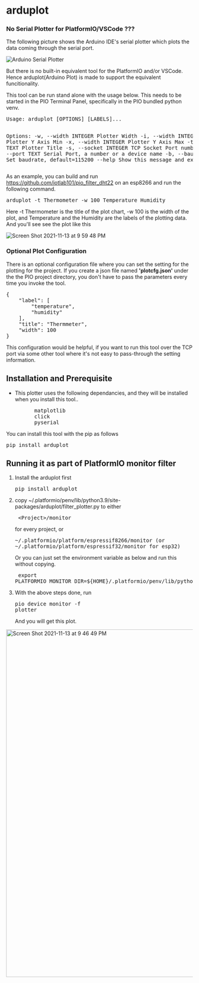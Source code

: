 # arduplot

### No Serial Plotter for PlatformIO/VSCode ???

<p>The following picture shows the Arduino IDE's serial plotter which plots the data coming through the serial port.</p>

![Arduino Serial Plotter](https://user-images.githubusercontent.com/13171662/133396210-a3c486cc-1c94-4cdc-abd9-7f56042f0f2f.png)


<p>But there is no built-in equivalent tool for the PlatformIO and/or VSCode. Hence arduplot(Arduino Plot) is made to support the equivalent funcitionality.</p>
<p>This tool can be run stand alone with the usage below. This needs to be started in the PIO Terminal Panel, specifically in the PIO bundled python venv.</p>
<pre>
Usage: arduplot [OPTIONS] [LABELS]...

Options:
  -w, --width INTEGER   Plotter Width
  -i, --width INTEGER   Plotter Y Axis Min
  -x, --width INTEGER   Plotter Y Axis Max
  -t, --title TEXT      Plotter Title
  -s, --socket INTEGER  TCP Socket Port number
  -p, --port TEXT       Serial Port, a number or a device name
  -b, --baud INTEGER    Set baudrate, default=115200
  --help                Show this message and exit.
</pre>
As an example, you can build and run https://github.com/iotlab101/pio_filter_dht22 on an esp8266 and run the following command.
<pre>
arduplot -t Thermometer -w 100 Temperature Humidity
</pre>
Here -t Thermometer is the title of the plot chart, -w 100 is the width of the plot, and Temperature and the Humidity are the labels of the plotting data.
And you'll see see the plot like this


![Screen Shot 2021-11-13 at 9 59 48 PM](https://user-images.githubusercontent.com/13171662/141644699-778221fe-7eb4-4760-bc6b-3f3671e2724d.png)


### Optional Plot Configuration
There is an optional configuration file where you can set the setting for the plotting for the project. If you create a json file named **'plotcfg.json'** under the the PIO project directory, you don't have to pass the parameters every time you invoke the tool.
<pre>
{
    "label": [
        "temperature",
        "humidity"
    ],
    "title": "Thermmeter",
    "width": 100
}
</pre>
This configuration would be helpful, if you want to run this tool over the TCP port via some other tool where it's not easy to pass-through the setting information.
## Installation and Prerequisite
* This plotter uses the following dependancies, and they will be installed when you install this tool..
<pre>
         matplotlib
         click
         pyserial
</pre>
You can install this tool with the pip as follows
<pre>
pip install arduplot
</pre>

## Running it as part of PlatformIO monitor filter ##
1. Install the arduplot first<pre>pip install arduplot</pre>
2. copy ~/.platformio/penv/lib/python3.9/site-packages/arduplot/filter_plotter.py to either<pre>
&lt;Project&gt;/monitor</pre> for every project, or<pre>
~/.platformio/platform/espressif8266/monitor (or ~/.platformio/platform/espressif32/monitor for esp32)
</pre>Or you can just set the environment variable as below and run this without copying.<pre>
export PLATFORMIO_MONITOR_DIR=${HOME}/.platformio/penv/lib/python3.9/site-packages/arduplot/</pre>
3. With the above steps done, run <pre>pio device monitor -f plotter</pre>And you will get this plot.

<img width="937" alt="Screen Shot 2021-11-13 at 9 46 49 PM" src="https://user-images.githubusercontent.com/13171662/141644389-00e05586-837c-4bd9-9c73-5f61e2785ead.png">

